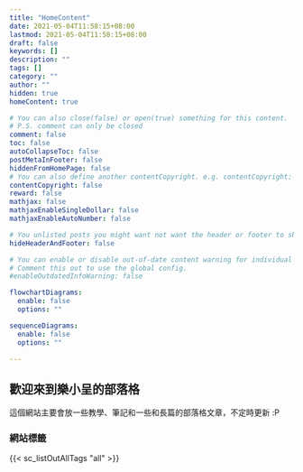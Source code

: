 ```yaml
---
title: "HomeContent"
date: 2021-05-04T11:58:15+08:00
lastmod: 2021-05-04T11:58:15+08:00
draft: false
keywords: []
description: ""
tags: []
category: ""
author: ""
hidden: true
homeContent: true

# You can also close(false) or open(true) something for this content.
# P.S. comment can only be closed
comment: false
toc: false
autoCollapseToc: false
postMetaInFooter: false
hiddenFromHomePage: false
# You can also define another contentCopyright. e.g. contentCopyright: "This is another copyright."
contentCopyright: false
reward: false
mathjax: false
mathjaxEnableSingleDollar: false
mathjaxEnableAutoNumber: false

# You unlisted posts you might want not want the header or footer to show
hideHeaderAndFooter: false

# You can enable or disable out-of-date content warning for individual post.
# Comment this out to use the global config.
#enableOutdatedInfoWarning: false

flowchartDiagrams:
  enable: false
  options: ""

sequenceDiagrams: 
  enable: false
  options: ""

---
```


## 歡迎來到樂小呈的部落格

這個網站主要會放一些教學、筆記和一些和長篇的部落格文章，不定時更新 :P



### 網站標籤
{{< sc_listOutAllTags "all" >}}









